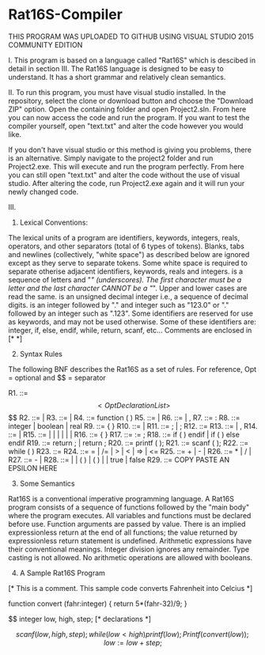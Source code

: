 # Rat16S-Compiler
THIS PROGRAM WAS UPLOADED TO GITHUB USING VISUAL STUDIO 2015 COMMUNITY EDITION

I. This program is based on a language called "Rat16S" which is descibed in detail in section III. The Rat16S language is designed to be easy to understand. It has a short grammar and relatively clean semantics. 



II. To run this program, you must have visual studio installed. In the repository, select the clone or download button and choose the "Download ZIP" option. Open the containing folder and open Project2.sln. From here you can now access the code and run the program. If you want to test the compiler yourself, open "text.txt" and alter the code however you would like.   

If you don't have visual studio or this method is giving you problems, there is an alternative. Simply navigate to the project2 folder and run Project2.exe. This will execute and run the program perfectly. From here you can still open "text.txt" and alter the code without the use of visual studio. After altering the code, run Project2.exe again and it will run your newly changed code. 



III. 
1) Lexical Conventions: 
	
The lexical units of a program are identifiers, keywords, integers, reals, operators, and other separators (total of 6 types of tokens). 
Blanks, tabs and newlines (collectively, "white space") as described below are ignored except as they serve to separate tokens. 
Some white space is required to separate otherise adjacent identifiers, keywords, reals and integers. 
<Identifier> is a sequence of letters and "_" (underscores).
The first character must be a letter and the last character CANNOT be a "_".
Upper and lower cases are read the same.
<Integer> is an unsigned decimal integer i.e., a sequence of decimal digits.
<Real> is an integer followed by "." and integer such as "123.0" or "." followed by an integer such as ".123".
Some identifiers are reserved for use as keywords, and may not be used otherwise. Some of these identifiers are: integer, if, else, endif, while, return, scanf, etc...
Comments are enclosed in [*          *]


2) Syntax Rules

The following BNF describes the Rat16S as a set of rules.
For reference, Opt = optional and $$ = separator

R1. <Rat16S> ::= <Opt Function Definitions>
              $$ <Opt Declaration List>
              $$ <Statement List>
              $$
R2. <Opt Function Definitions> ::= <Function Definitions> | <Empty>
R3. <Function Definitions> ::= <Function> | <Function> <Function Definitions>
R4. <Function> ::= function <Identifier> ( <Opt Parameter List> ) <Opt Declaration List> <Body>
R5. <Opt Parameter List> ::= <Parameter List> | <Empty>
R6. <Parameter List> ::= <Parameter> | <Parameter> , <Parameter List>
R7. <Parameter> ::= <IDs> : <Qualifier>
R8. <Qualifier> ::= integer | boolean | real
R9. <Body> ::= { <Statement List> } 
R10. <Opt Declaration List> ::= <Declaration List> | <Empty>
R11. <Declaration List> ::= <Declaration>; | <Declaration> ; <Declaration List>
R12. <Declaration> ::= <Qualifier> <IDs>
R13. <IDs> ::= <Identifier> | <Identifier>, <IDs>
R14. <Statement List> ::= <Statement> | <Statement> <Statement List>
R15. <Statement> ::= <Compound> | <Assign> | <If> | <Return> | <Write> | <Read> | <While>
R16. <Compound> ::= { <Statement List> }
R17. <Assign> ::= <Identifier> := <Expression>;
R18. <If> ::= if ( <Condition> ) <Statement> endif | if ( <Condition> ) <Statement> else <Statement> endif
R19. <Return> ::= return ; | return <Expression> ;
R20. <Write> ::= printf ( <Expression> );
R21. <Read> ::= scanf ( <IDs> );
R22. <While> ::= while ( <Condition> ) <Statement>
R23. <Condition> ::= <Expression> <Relop> <Expresion>
R24. <Relop> ::= = | /= | > | < | => | <=
R25. <Expression> ::= <Expression> + <Term> | <Expression> - <Term> | <Term>
R26. <Term> ::= <Term> * <Factor> | <Term> / <Factor> | <Factor>
R27. <Factor> ::= - <Primary> | <Primary>
R28. <Primary> ::= <Identifier> | <Integer> | <Identifier> ( <IDs> ) | ( <Expression> ) | <Real> | true | false
R29. <Empty> ::= COPY PASTE AN EPSILON HERE 


3) Some Semantics

Rat16S is a conventional imperative programming language. A Rat16S program consists of a sequence of functions followed by the "main body" where the program executes.
All variables and functions must be declared before use.
Function arguments are passed by value.
There is an implied expressionless return at the end of all functions; the value returned by expressionless return statement is undefined.
Arithmetic expressions have their conventional meanings.
Integer division ignores any remainder.
Type casting is not allowed.
No arithmetic operations are allowed with booleans.


4) A Sample Rat16S Program

[* This is a comment. This sample code converts 
   Fahrenheit into Celcius *]

function convert (fahr:integer)
{
	return 5*(fahr-32)/9;
}

$$
	integer low, high, step; [* declarations *]
	
$$
	scanf (low, high, step);
	while (low < high)
	{
		printf (low);
		Printf (convert (low));
		low := low + step;
	}
$$
